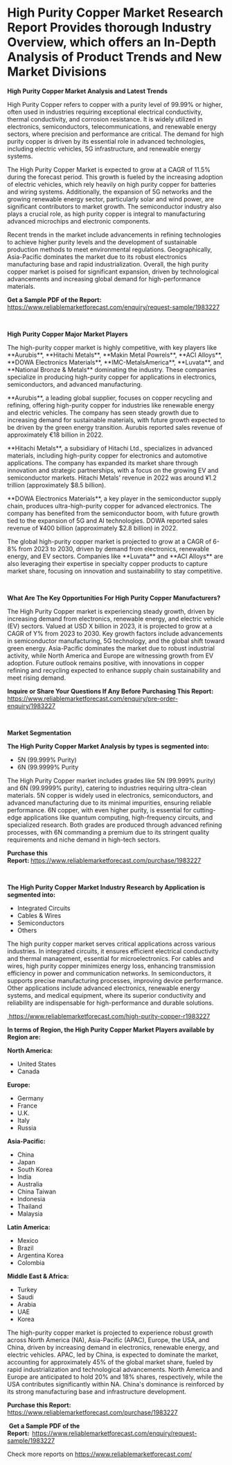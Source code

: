 <p><h1>High Purity Copper Market Research Report Provides thorough Industry Overview, which offers an In-Depth Analysis of Product Trends and New Market Divisions</h1></p><p><strong>High Purity Copper Market Analysis and Latest Trends</strong></p>
<p><p>High Purity Copper refers to copper with a purity level of 99.99% or higher, often used in industries requiring exceptional electrical conductivity, thermal conductivity, and corrosion resistance. It is widely utilized in electronics, semiconductors, telecommunications, and renewable energy sectors, where precision and performance are critical. The demand for high purity copper is driven by its essential role in advanced technologies, including electric vehicles, 5G infrastructure, and renewable energy systems.</p><p>The High Purity Copper Market is expected to grow at a CAGR of 11.5% during the forecast period. This growth is fueled by the increasing adoption of electric vehicles, which rely heavily on high purity copper for batteries and wiring systems. Additionally, the expansion of 5G networks and the growing renewable energy sector, particularly solar and wind power, are significant contributors to market growth. The semiconductor industry also plays a crucial role, as high purity copper is integral to manufacturing advanced microchips and electronic components.</p><p>Recent trends in the market include advancements in refining technologies to achieve higher purity levels and the development of sustainable production methods to meet environmental regulations. Geographically, Asia-Pacific dominates the market due to its robust electronics manufacturing base and rapid industrialization. Overall, the high purity copper market is poised for significant expansion, driven by technological advancements and increasing global demand for high-performance materials.</p></p>
<p><strong>Get a Sample PDF of the Report:&nbsp;</strong> <a href="https://www.reliablemarketforecast.com/enquiry/request-sample/1983227?utm_campaign=1134&utm_medium=2&utm_source=Github&utm_content=ia&utm_term=30012025&utm_id=high-purity-copper">https://www.reliablemarketforecast.com/enquiry/request-sample/1983227</a></p>
<p>&nbsp;</p>
<p><strong>High Purity Copper Major Market Players</strong></p>
<p><p>The high-purity copper market is highly competitive, with key players like **Aurubis**, **Hitachi Metals**, **Makin Metal Powrels**, **ACI Alloys**, **DOWA Electronics Materials**, **IMC-MetalsAmerica**, **Luvata**, and **National Bronze & Metals** dominating the industry. These companies specialize in producing high-purity copper for applications in electronics, semiconductors, and advanced manufacturing.</p><p>**Aurubis**, a leading global supplier, focuses on copper recycling and refining, offering high-purity copper for industries like renewable energy and electric vehicles. The company has seen steady growth due to increasing demand for sustainable materials, with future growth expected to be driven by the green energy transition. Aurubis reported sales revenue of approximately €18 billion in 2022.</p><p>**Hitachi Metals**, a subsidiary of Hitachi Ltd., specializes in advanced materials, including high-purity copper for electronics and automotive applications. The company has expanded its market share through innovation and strategic partnerships, with a focus on the growing EV and semiconductor markets. Hitachi Metals’ revenue in 2022 was around ¥1.2 trillion (approximately $8.5 billion).</p><p>**DOWA Electronics Materials**, a key player in the semiconductor supply chain, produces ultra-high-purity copper for advanced electronics. The company has benefited from the semiconductor boom, with future growth tied to the expansion of 5G and AI technologies. DOWA reported sales revenue of ¥400 billion (approximately $2.8 billion) in 2022.</p><p>The global high-purity copper market is projected to grow at a CAGR of 6-8% from 2023 to 2030, driven by demand from electronics, renewable energy, and EV sectors. Companies like **Luvata** and **ACI Alloys** are also leveraging their expertise in specialty copper products to capture market share, focusing on innovation and sustainability to stay competitive.</p></p>
<p>&nbsp;</p>
<p><strong>What Are The Key Opportunities For High Purity Copper Manufacturers?</strong></p>
<p><p>The High Purity Copper market is experiencing steady growth, driven by increasing demand from electronics, renewable energy, and electric vehicle (EV) sectors. Valued at USD X billion in 2023, it is projected to grow at a CAGR of Y% from 2023 to 2030. Key growth factors include advancements in semiconductor manufacturing, 5G technology, and the global shift toward green energy. Asia-Pacific dominates the market due to robust industrial activity, while North America and Europe are witnessing growth from EV adoption. Future outlook remains positive, with innovations in copper refining and recycling expected to enhance supply chain sustainability and meet rising demand.</p></p>
<p><strong>Inquire or Share Your Questions If Any Before Purchasing This Report:</strong> <a href="https://www.reliablemarketforecast.com/enquiry/pre-order-enquiry/1983227?utm_campaign=1134&utm_medium=2&utm_source=Github&utm_content=ia&utm_term=30012025&utm_id=high-purity-copper">https://www.reliablemarketforecast.com/enquiry/pre-order-enquiry/1983227</a></p>
<p>&nbsp;</p>
<p><strong>Market Segmentation</strong></p>
<p><strong>The High Purity Copper Market Analysis by types is segmented into:</strong></p>
<p><ul><li>5N (99.999% Purity)</li><li>6N (99.9999% Purity</li></ul></p>
<p><p>The High Purity Copper market includes grades like 5N (99.999% purity) and 6N (99.9999% purity), catering to industries requiring ultra-clean materials. 5N copper is widely used in electronics, semiconductors, and advanced manufacturing due to its minimal impurities, ensuring reliable performance. 6N copper, with even higher purity, is essential for cutting-edge applications like quantum computing, high-frequency circuits, and specialized research. Both grades are produced through advanced refining processes, with 6N commanding a premium due to its stringent quality requirements and niche demand in high-tech sectors.</p></p>
<p><strong>Purchase this Report:&nbsp;</strong><a href="https://www.reliablemarketforecast.com/purchase/1983227?utm_campaign=1134&utm_medium=2&utm_source=Github&utm_content=ia&utm_term=30012025&utm_id=high-purity-copper">https://www.reliablemarketforecast.com/purchase/1983227</a></p>
<p>&nbsp;</p>
<p><strong>The High Purity Copper Market Industry Research by Application is segmented into:</strong></p>
<p><ul><li>Integrated Circuits</li><li>Cables & Wires</li><li>Semiconductors</li><li>Others</li></ul></p>
<p><p>The high purity copper market serves critical applications across various industries. In integrated circuits, it ensures efficient electrical conductivity and thermal management, essential for microelectronics. For cables and wires, high purity copper minimizes energy loss, enhancing transmission efficiency in power and communication networks. In semiconductors, it supports precise manufacturing processes, improving device performance. Other applications include advanced electronics, renewable energy systems, and medical equipment, where its superior conductivity and reliability are indispensable for high-performance and durable solutions.</p></p>
<p><a href="https://www.reliablemarketforecast.com/high-purity-copper-r1983227?utm_campaign=1134&utm_medium=2&utm_source=Github&utm_content=ia&utm_term=30012025&utm_id=high-purity-copper">&nbsp;https://www.reliablemarketforecast.com/high-purity-copper-r1983227</a></p>
<p><strong>In terms of Region, the High Purity Copper Market Players available by Region are:</strong></p>
<p>
    <p> <strong> North America: </strong>
        <ul>
            <li>United States</li>
            <li>Canada</li>
        </ul>
        </p> 
    <p> <strong> Europe: </strong>
        <ul>
            <li>Germany</li>
            <li>France</li>
            <li>U.K.</li>
            <li>Italy</li>
            <li>Russia</li>
        </ul>
        </p> 
    <p> <strong> Asia-Pacific: </strong>
        <ul>
            <li>China</li>
            <li>Japan</li>
            <li>South Korea</li>
            <li>India</li>
            <li>Australia</li>
            <li>China Taiwan</li>
            <li>Indonesia</li>
            <li>Thailand</li>
            <li>Malaysia</li>
        </ul>
        </p> 
    <p> <strong> Latin America: </strong>
        <ul>
            <li>Mexico</li>
            <li>Brazil</li>
            <li>Argentina Korea</li>
            <li>Colombia</li>
        </ul>
        </p> 
    <p> <strong> Middle East & Africa: </strong>
        <ul>
            <li>Turkey</li>
            <li>Saudi</li>
            <li>Arabia</li>
            <li>UAE</li>
            <li>Korea</li>
        </ul>
    </p>
    </p>
<p><p>The high-purity copper market is projected to experience robust growth across North America (NA), Asia-Pacific (APAC), Europe, the USA, and China, driven by increasing demand in electronics, renewable energy, and electric vehicles. APAC, led by China, is expected to dominate the market, accounting for approximately 45% of the global market share, fueled by rapid industrialization and technological advancements. North America and Europe are anticipated to hold 20% and 18% shares, respectively, while the USA contributes significantly within NA. China's dominance is reinforced by its strong manufacturing base and infrastructure development.</p></p>
<p><strong>Purchase this Report: </strong><a href="https://www.reliablemarketforecast.com/purchase/1983227?utm_campaign=1134&utm_medium=2&utm_source=Github&utm_content=ia&utm_term=30012025&utm_id=high-purity-copper">https://www.reliablemarketforecast.com/purchase/1983227</a></p>
<p>&nbsp;<strong>Get a Sample PDF of the Report:&nbsp;&nbsp;</strong><a href="https://www.reliablemarketforecast.com/enquiry/request-sample/1983227?utm_campaign=1134&utm_medium=2&utm_source=Github&utm_content=ia&utm_term=30012025&utm_id=high-purity-copper">https://www.reliablemarketforecast.com/enquiry/request-sample/1983227</a></p>
<p><strong></strong></p>
<p>Check more reports on <a href="https://www.reliablemarketforecast.com/?utm_campaign=1134&utm_medium=2&utm_source=Github&utm_content=ia&utm_term=30012025&utm_id=high-purity-copper">https://www.reliablemarketforecast.com/</a></p>